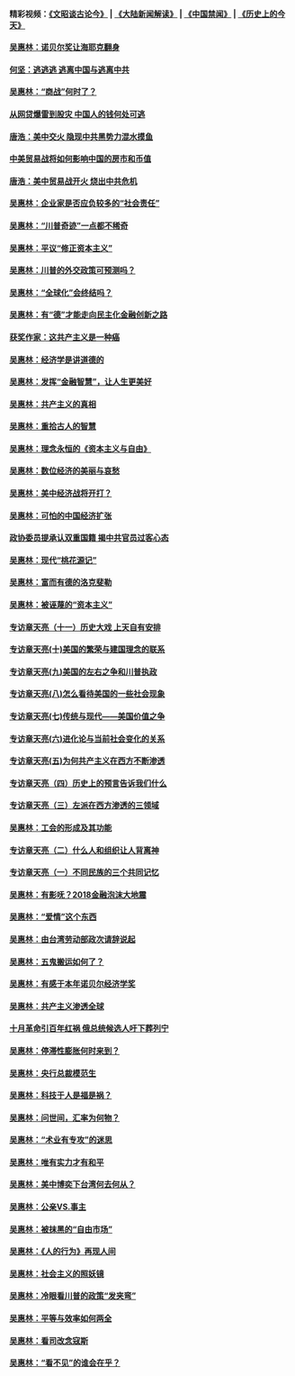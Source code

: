 #### 精彩视频：[《文昭谈古论今》](https://github.com/gfw-breaker/wenzhao/blob/master/README.md?t=12230331) | [《大陆新闻解读》](https://github.com/gfw-breaker/ntdtv-comedy/blob/master/README.md?t=12230331) | [《中国禁闻》](https://github.com/gfw-breaker/ntdtv-news/blob/master/README.md?t=12230331) | [《历史上的今天》](https://github.com/gfw-breaker/today-in-history/blob/master/README.md?t=12230331) 

#### [吴惠林：诺贝尔奖让海耶克翻身](../pages/nsc423/n10890049.md?t=12230331) 

#### [何坚：逃逃逃 逃离中国与逃离中共](../pages/nsc423/n10592891.md?t=12230331) 

#### [吴惠林：“商战”何时了？](../pages/nsc423/n10573558.md?t=12230331) 

#### [从网贷爆雷到股灾 中国人的钱何处可逃](../pages/nsc423/n10572800.md?t=12230331) 

#### [唐浩：美中交火 隐现中共黑势力混水摸鱼](../pages/nsc423/n10544040.md?t=12230331) 

#### [中美贸易战将如何影响中国的房市和币值](../pages/nsc423/n10543697.md?t=12230331) 

#### [唐浩：美中贸易战开火 烧出中共危机](../pages/nsc423/n10540126.md?t=12230331) 

#### [吴惠林：企业家是否应负较多的“社会责任”](../pages/nsc423/n10535022.md?t=12230331) 

#### [吴惠林：“川普奇迹”一点都不稀奇](../pages/nsc423/n10512808.md?t=12230331) 

#### [吴惠林：平议“修正资本主义”](../pages/nsc423/n10495724.md?t=12230331) 

#### [吴惠林：川普的外交政策可预测吗？](../pages/nsc423/n10462387.md?t=12230331) 

#### [吴惠林：“全球化”会终结吗？](../pages/nsc423/n10452838.md?t=12230331) 

#### [吴惠林：有“德”才能走向民主化金融创新之路](../pages/nsc423/n10432292.md?t=12230331) 

#### [获奖作家：这共产主义是一种癌](../pages/nsc423/n10431541.md?t=12230331) 

#### [吴惠林：经济学是讲道德的](../pages/nsc423/n10398014.md?t=12230331) 

#### [吴惠林：发挥“金融智慧”，让人生更美好](../pages/nsc423/n10375019.md?t=12230331) 

#### [吴惠林：共产主义的真相](../pages/nsc423/n10351394.md?t=12230331) 

#### [吴惠林：重拾古人的智慧](../pages/nsc423/n10337691.md?t=12230331) 

#### [吴惠林：理念永恒的《资本主义与自由》](../pages/nsc423/n10316274.md?t=12230331) 

#### [吴惠林：数位经济的美丽与哀愁](../pages/nsc423/n10292946.md?t=12230331) 

#### [吴惠林：美中经济战将开打？](../pages/nsc423/n10258825.md?t=12230331) 

#### [吴惠林：可怕的中国经济扩张](../pages/nsc423/n10219147.md?t=12230331) 

#### [政协委员提承认双重国籍 揭中共官员过客心态](../pages/nsc423/n10208809.md?t=12230331) 

#### [吴惠林：现代“桃花源记”](../pages/nsc423/n10185234.md?t=12230331) 

#### [吴惠林：富而有德的洛克斐勒](../pages/nsc423/n10142264.md?t=12230331) 

#### [吴惠林：被诬蔑的“资本主义”](../pages/nsc423/n10124816.md?t=12230331) 

#### [专访章天亮（十一）历史大戏 上天自有安排](../pages/nsc423/n10094905.md?t=12230331) 

#### [专访章天亮(十)美国的繁荣与建国理念的联系](../pages/nsc423/n10094899.md?t=12230331) 

#### [专访章天亮(九)美国的左右之争和川普执政](../pages/nsc423/n10094889.md?t=12230331) 

#### [专访章天亮(八)怎么看待美国的一些社会现象](../pages/nsc423/n10094857.md?t=12230331) 

#### [专访章天亮(七)传统与现代——美国价值之争](../pages/nsc423/n10093140.md?t=12230331) 

#### [专访章天亮(六)进化论与当前社会变化的关系](../pages/nsc423/n10092036.md?t=12230331) 

#### [专访章天亮(五)为何共产主义在西方不断渗透](../pages/nsc423/n10083620.md?t=12230331) 

#### [专访章天亮（四）历史上的预言告诉我们什么](../pages/nsc423/n10083606.md?t=12230331) 

#### [专访章天亮（三）左派在西方渗透的三领域](../pages/nsc423/n10081115.md?t=12230331) 

#### [吴惠林：工会的形成及其功能](../pages/nsc423/n10080633.md?t=12230331) 

#### [专访章天亮（二）什么人和组织让人背离神](../pages/nsc423/n10076637.md?t=12230331) 

#### [专访章天亮（一）不同民族的三个共同记忆](../pages/nsc423/n10074188.md?t=12230331) 

#### [吴惠林：有影呒？2018金融泡沫大地震](../pages/nsc423/n10040534.md?t=12230331) 

#### [吴惠林：“爱情”这个东西](../pages/nsc423/n10019423.md?t=12230331) 

#### [吴惠林：由台湾劳动部政次请辞说起](../pages/nsc423/n9979679.md?t=12230331) 

#### [吴惠林：五鬼搬运如何了？](../pages/nsc423/n9925338.md?t=12230331) 

#### [吴惠林：有感于本年诺贝尔经济学奖](../pages/nsc423/n9871883.md?t=12230331) 

#### [吴惠林：共产主义渗透全球](../pages/nsc423/n9812748.md?t=12230331) 

#### [十月革命引百年红祸 俄总统候选人吁下葬列宁](../pages/nsc423/n9810182.md?t=12230331) 

#### [吴惠林：停滞性膨胀何时来到？](../pages/nsc423/n9764136.md?t=12230331) 

#### [吴惠林：央行总裁模范生](../pages/nsc423/n9728134.md?t=12230331) 

#### [吴惠林：科技于人是福是祸？](../pages/nsc423/n9672982.md?t=12230331) 

#### [吴惠林：问世间，汇率为何物？](../pages/nsc423/n9621788.md?t=12230331) 

#### [吴惠林：“术业有专攻”的迷思](../pages/nsc423/n9580363.md?t=12230331) 

#### [吴惠林：唯有实力才有和平](../pages/nsc423/n9529599.md?t=12230331) 

#### [吴惠林：美中博奕下台湾何去何从？](../pages/nsc423/n9483598.md?t=12230331) 

#### [吴惠林：公亲VS.事主](../pages/nsc423/n9425637.md?t=12230331) 

#### [吴惠林：被抹黑的“自由市场”](../pages/nsc423/n9351545.md?t=12230331) 

#### [吴惠林：《人的行为》再现人间](../pages/nsc423/n9296339.md?t=12230331) 

#### [吴惠林：社会主义的照妖镜](../pages/nsc423/n9243460.md?t=12230331) 

#### [吴惠林：冷眼看川普的政策“发夹弯”](../pages/nsc423/n9120684.md?t=12230331) 

#### [吴惠林：平等与效率如何两全](../pages/nsc423/n9075430.md?t=12230331) 

#### [吴惠林：看司改念寇斯](../pages/nsc423/n9024915.md?t=12230331) 

#### [吴惠林：“看不见”的谁会在乎？](../pages/nsc423/n8977488.md?t=12230331) 

